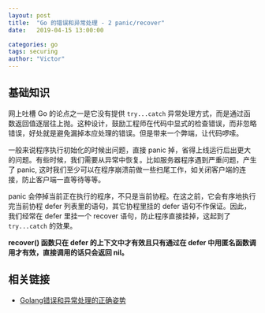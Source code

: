 ```yaml
---
layout: post
title:  "Go 的错误和异常处理 - 2 panic/recover"
date:   2019-04-15 13:00:00

categories: go
tags: securing
author: "Victor"
---
```


## 基础知识

网上吐槽 Go 的论点之一是它没有提供 `try...catch` 异常处理方式，而是通过函数返回值逐层往上抛。这种设计，鼓励工程师在代码中显式的检查错误，而非忽略错误，好处就是避免漏掉本应处理的错误。但是带来一个弊端，让代码啰嗦。

一般来说程序执行初始化的时候出问题，直接 panic 掉，省得上线运行后出更大的问题。有些时候，我们需要从异常中恢复。比如服务器程序遇到严重问题，产生了 panic, 这时我们至少可以在程序崩溃前做一些扫尾工作，如关闭客户端的连接，防止客户端一直等待等等。

panic 会停掉当前正在执行的程序，不只是当前协程。在这之前，它会有序地执行完当前协程 defer 列表里的语句，其它协程里挂的 defer 语句不作保证。因此，我们经常在 defer 里挂一个 recover 语句，防止程序直接挂掉，这起到了 `try...catch` 的效果。

**recover() 函数只在 defer 的上下文中才有效且只有通过在 defer 中用匿名函数调用才有效，直接调用的话只会返回 nil。**

## 相关链接

* [Golang错误和异常处理的正确姿势](https://www.jianshu.com/p/f30da01eea97)
